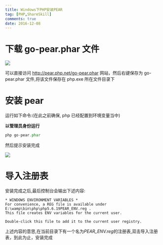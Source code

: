 ```yaml
---
title: Windows下PHP安装PEAR
tag: [PHP,ShareSkill]
comments: true
date: 2016-12-08
---
```




# 下载 **go-pear.phar** 文件

![](http://ww1.sinaimg.cn/large/d9e82fa4jw1fajpci3mqej20qn0503zj.jpg)

可以直接访问 http://pear.php.net/go-pear.phar 网站，然后右键保存为 go-pear.phar 文件,将该文件保存在 php.exe 所在文件目录下

# 安装 pear

运行如下命令:(在此之前确保, php 已经配置到环境变量当中)

**以管理员身份运行**

```php
php go-pear.phar
```

然后提示安装完成

![](http://ww2.sinaimg.cn/large/d9e82fa4jw1fajpk0ojspj20of0efqad.jpg)

# 导入注册表

安装完成之后,最后控制台会输出下述内容:

```
* WINDOWS ENVIRONMENT VARIABLES *
For convenience, a REG file is available under E:\wamp\bin\php\php5.6.19PEAR_ENV.reg .
This file creates ENV variables for the current user.

Double-click this file to add it to the current user registry.
```

上述内容的意思,在当前目录下有一个名为*PEAR_ENV.reg*的注册表,双击导入注册表，到此为止，安装完成